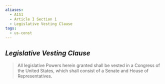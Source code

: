```yaml
---
aliases:
  - A1S1
  - Article I Section 1
  - Legislative Vesting Clause
tags:
  - us-const
---
```

## *Legislative Vesting Clause*

> All legislative Powers herein granted shall be vested in a Congress of the United States, which shall consist of a Senate and House of Representatives.

